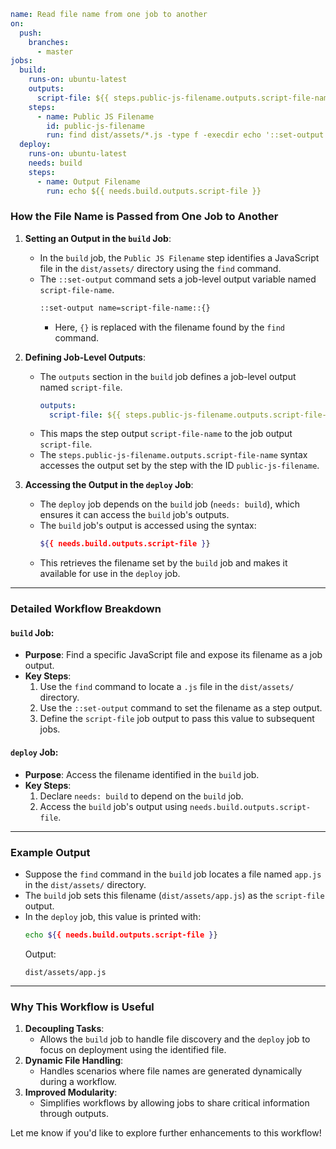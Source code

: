 ```yml
name: Read file name from one job to another
on:
  push:
    branches:
      - master
jobs:
  build:
    runs-on: ubuntu-latest
    outputs:
      script-file: ${{ steps.public-js-filename.outputs.script-file-name }}
    steps:
      - name: Public JS Filename
        id: public-js-filename
        run: find dist/assets/*.js -type f -execdir echo '::set-output name=script-file-name::{}' ';'
  deploy:
    runs-on: ubuntu-latest
    needs: build
    steps:
      - name: Output Filename
        run: echo ${{ needs.build.outputs.script-file }}

```

### **How the File Name is Passed from One Job to Another**

1. **Setting an Output in the `build` Job**:
   - In the `build` job, the `Public JS Filename` step identifies a JavaScript file in the `dist/assets/` directory using the `find` command.
   - The `::set-output` command sets a job-level output variable named `script-file-name`.
     ```bash
     ::set-output name=script-file-name::{}
     ```
     - Here, `{}` is replaced with the filename found by the `find` command.

2. **Defining Job-Level Outputs**:
   - The `outputs` section in the `build` job defines a job-level output named `script-file`.
     ```yaml
     outputs:
       script-file: ${{ steps.public-js-filename.outputs.script-file-name }}
     ```
   - This maps the step output `script-file-name` to the job output `script-file`.
   - The `steps.public-js-filename.outputs.script-file-name` syntax accesses the output set by the step with the ID `public-js-filename`.

3. **Accessing the Output in the `deploy` Job**:
   - The `deploy` job depends on the `build` job (`needs: build`), which ensures it can access the `build` job's outputs.
   - The `build` job's output is accessed using the syntax:
     ```bash
     ${{ needs.build.outputs.script-file }}
     ```
   - This retrieves the filename set by the `build` job and makes it available for use in the `deploy` job.

---

### **Detailed Workflow Breakdown**

#### `build` Job:
- **Purpose**: Find a specific JavaScript file and expose its filename as a job output.
- **Key Steps**:
  1. Use the `find` command to locate a `.js` file in the `dist/assets/` directory.
  2. Use the `::set-output` command to set the filename as a step output.
  3. Define the `script-file` job output to pass this value to subsequent jobs.

#### `deploy` Job:
- **Purpose**: Access the filename identified in the `build` job.
- **Key Steps**:
  1. Declare `needs: build` to depend on the `build` job.
  2. Access the `build` job's output using `needs.build.outputs.script-file`.

---

### **Example Output**

- Suppose the `find` command in the `build` job locates a file named `app.js` in the `dist/assets/` directory. 
- The `build` job sets this filename (`dist/assets/app.js`) as the `script-file` output.
- In the `deploy` job, this value is printed with:
  ```bash
  echo ${{ needs.build.outputs.script-file }}
  ```
  Output:
  ```
  dist/assets/app.js
  ```

---

### **Why This Workflow is Useful**
1. **Decoupling Tasks**:
   - Allows the `build` job to handle file discovery and the `deploy` job to focus on deployment using the identified file.
2. **Dynamic File Handling**:
   - Handles scenarios where file names are generated dynamically during a workflow.
3. **Improved Modularity**:
   - Simplifies workflows by allowing jobs to share critical information through outputs.

Let me know if you'd like to explore further enhancements to this workflow!
